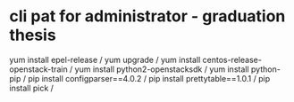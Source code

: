 # cli pat for administrator - graduation thesis

yum install epel-release /
yum upgrade /
yum install centos-release-openstack-train /
yum install python2-openstacksdk /
yum install python-pip /
pip install configparser==4.0.2 /
pip install prettytable==1.0.1 /
pip install pick /

